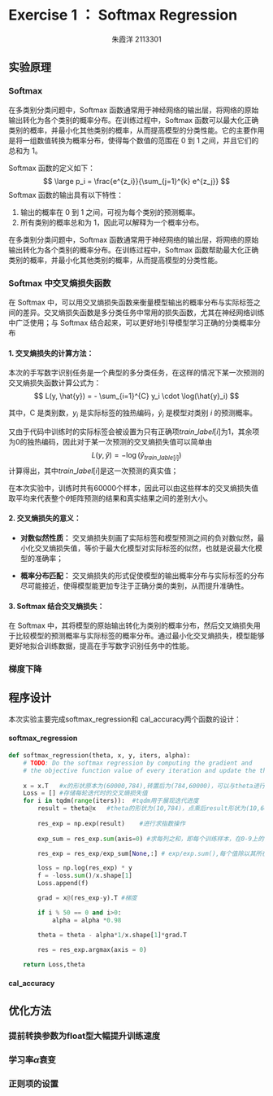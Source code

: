 #  Exercise 1 ： Softmax Regression

<center> 朱霞洋 2113301</center>

## 实验原理

### Softmax


在多类别分类问题中，Softmax 函数通常用于神经网络的输出层，将网络的原始输出转化为各个类别的概率分布。在训练过程中，Softmax 函数可以最大化正确类别的概率，并最小化其他类别的概率，从而提高模型的分类性能。它的主要作用是将一组数值转换为概率分布，使得每个数值的范围在 0 到 1 之间，并且它们的总和为 1。

Softmax 函数的定义如下：
$$
\large
p_i = \frac{e^{z_i}}{\sum_{j=1}^{k} e^{z_j}}
$$
Softmax 函数的输出具有以下特性：

1. 输出的概率在 0 到 1 之间，可视为每个类别的预测概率。
2. 所有类别的概率总和为 1，因此可以解释为一个概率分布。

在多类别分类问题中，Softmax 函数通常用于神经网络的输出层，将网络的原始输出转化为各个类别的概率分布。在训练过程中，Softmax 函数帮助最大化正确类别的概率，并最小化其他类别的概率，从而提高模型的分类性能。



### Softmax 中交叉熵损失函数

在 Softmax 中，可以用交叉熵损失函数来衡量模型输出的概率分布与实际标签之间的差异。交叉熵损失函数是多分类任务中常用的损失函数，尤其在神经网络训练中广泛使用；与 Softmax 结合起来，可以更好地引导模型学习正确的分类概率分布

#### 1. 交叉熵损失的计算方法：

本次的手写数字识别任务是一个典型的多分类任务，在这样的情况下某一次预测的交叉熵损失函数计算公式为：
$$
L(y, \hat{y}) = - \sum_{i=1}^{C} y_i \cdot \log(\hat{y}_i)
$$

其中，C 是类别数，$y_i$  是实际标签的独热编码，$\hat{y}_i$ 是模型对类别 $i$ 的预测概率。

又由于代码中训练时的实际标签会被设置为只有正确项$train\_label[i]$为1，其余项为0的独热编码，因此对于某一次预测的交叉熵损失值可以简单由
$$
L(y, \hat{y}) = -  \log(\hat{y}_{train\_lable[i]})
$$
计算得出，其中$train\_label[i]$是这一次预测的真实值；



在本次实验中，训练时共有60000个样本，因此可以由这些样本的交叉熵损失值取平均来代表整个$\theta$矩阵预测的结果和真实结果之间的差别大小。

#### 2. 交叉熵损失的意义：

- **对数似然性质：** 交叉熵损失刻画了实际标签和模型预测之间的负对数似然，最小化交叉熵损失值，等价于最大化模型对实际标签的似然，也就是说最大化模型的准确率；

- **概率分布匹配：** 交叉熵损失的形式促使模型的输出概率分布与实际标签的分布尽可能接近，使得模型能更加专注于正确分类的类别，从而提升准确性。

#### 3. Softmax 结合交叉熵损失：

在 Softmax 中，其将模型的原始输出转化为类别的概率分布，然后交叉熵损失用于比较模型的预测概率与实际标签的概率分布。通过最小化交叉熵损失，模型能够更好地拟合训练数据，提高在手写数字识别任务中的性能。



### 梯度下降



## 程序设计

本次实验主要完成softmax_regression和 cal_accuracy两个函数的设计：

#### softmax_regression

```python
def softmax_regression(theta, x, y, iters, alpha):
    # TODO: Do the softmax regression by computing the gradient and 
    # the objective function value of every iteration and update the theta
    
    x = x.T   #x的形状原本为(60000,784),转置后为(784,60000)，可以与theta进行点乘
    Loss = [] #存储每轮迭代时的交叉熵损失值
    for i in tqdm(range(iters)):  #tqdm用于展现迭代进度
        result = theta@x   #theta的形状为(10,784)，点乘后result形状为(10,60000)
        
        res_exp = np.exp(result)	#进行求指数操作
        
        exp_sum = res_exp.sum(axis=0) #求每列之和，即每个训练样本，在0-9上的计算结果之和

        res_exp = res_exp/exp_sum[None,:] # exp/exp.sum(),每个值除以其所在列之和，进行softmax

        loss = np.log(res_exp) * y
        f = -loss.sum()/x.shape[1]
        Loss.append(f)

        grad = x@(res_exp-y).T #梯度

        if i % 50 == 0 and i>0:
            alpha = alpha *0.98

        theta = theta - alpha*1/x.shape[1]*grad.T

        res = res_exp.argmax(axis = 0)
    
    return Loss,theta
```





#### cal_accuracy

## 优化方法

### 提前转换参数为float型大幅提升训练速度



### 学习率$\alpha$衰变



### 正则项的设置
